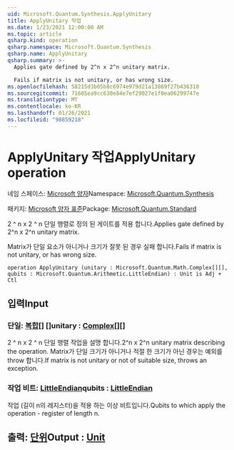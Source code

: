```yaml
---
uid: Microsoft.Quantum.Synthesis.ApplyUnitary
title: ApplyUnitary 작업
ms.date: 1/23/2021 12:00:00 AM
ms.topic: article
qsharp.kind: operation
qsharp.namespace: Microsoft.Quantum.Synthesis
qsharp.name: ApplyUnitary
qsharp.summary: >-
  Applies gate defined by 2^n x 2^n unitary matrix.

  Fails if matrix is not unitary, or has wrong size.
ms.openlocfilehash: 58215d3b05b8c6974e979d21a13869f27b436310
ms.sourcegitcommit: 71605ea9cc630e84e7ef29027e1f0ea06299747e
ms.translationtype: MT
ms.contentlocale: ko-KR
ms.lasthandoff: 01/26/2021
ms.locfileid: "98859218"
---
```

# <a name="applyunitary-operation"></a><span data-ttu-id="7455a-102">ApplyUnitary 작업</span><span class="sxs-lookup"><span data-stu-id="7455a-102">ApplyUnitary operation</span></span>

<span data-ttu-id="7455a-103">네임 스페이스: [Microsoft 양자](xref:Microsoft.Quantum.Synthesis)</span><span class="sxs-lookup"><span data-stu-id="7455a-103">Namespace: [Microsoft.Quantum.Synthesis](xref:Microsoft.Quantum.Synthesis)</span></span>

<span data-ttu-id="7455a-104">패키지: [Microsoft 양자 표준](https://nuget.org/packages/Microsoft.Quantum.Standard)</span><span class="sxs-lookup"><span data-stu-id="7455a-104">Package: [Microsoft.Quantum.Standard](https://nuget.org/packages/Microsoft.Quantum.Standard)</span></span>


<span data-ttu-id="7455a-105">2 ^ n x 2 ^ n 단일 행렬로 정의 된 게이트를 적용 합니다.</span><span class="sxs-lookup"><span data-stu-id="7455a-105">Applies gate defined by 2^n x 2^n unitary matrix.</span></span>

<span data-ttu-id="7455a-106">Matrix가 단일 요소가 아니거나 크기가 잘못 된 경우 실패 합니다.</span><span class="sxs-lookup"><span data-stu-id="7455a-106">Fails if matrix is not unitary, or has wrong size.</span></span>

```qsharp
operation ApplyUnitary (unitary : Microsoft.Quantum.Math.Complex[][], qubits : Microsoft.Quantum.Arithmetic.LittleEndian) : Unit is Adj + Ctl
```


## <a name="input"></a><span data-ttu-id="7455a-107">입력</span><span class="sxs-lookup"><span data-stu-id="7455a-107">Input</span></span>

### <a name="unitary--complex"></a><span data-ttu-id="7455a-108">단일: [복합](xref:Microsoft.Quantum.Math.Complex)[] []</span><span class="sxs-lookup"><span data-stu-id="7455a-108">unitary : [Complex](xref:Microsoft.Quantum.Math.Complex)[][]</span></span>

<span data-ttu-id="7455a-109">2 ^ n x 2 ^ n 단일 행렬 작업을 설명 합니다.</span><span class="sxs-lookup"><span data-stu-id="7455a-109">2^n x 2^n unitary matrix describing the operation.</span></span>
<span data-ttu-id="7455a-110">Matrix가 단일 크기가 아니거나 적절 한 크기가 아닌 경우는 예외를 throw 합니다.</span><span class="sxs-lookup"><span data-stu-id="7455a-110">If matrix is not unitary or not of suitable size, throws an exception.</span></span>


### <a name="qubits--littleendian"></a><span data-ttu-id="7455a-111">작업 비트: [LittleEndian](xref:Microsoft.Quantum.Arithmetic.LittleEndian)</span><span class="sxs-lookup"><span data-stu-id="7455a-111">qubits : [LittleEndian](xref:Microsoft.Quantum.Arithmetic.LittleEndian)</span></span>

<span data-ttu-id="7455a-112">작업 (길이 n의 레지스터)을 적용 하는 이상 비트입니다.</span><span class="sxs-lookup"><span data-stu-id="7455a-112">Qubits to which apply the operation - register of length n.</span></span>



## <a name="output--unit"></a><span data-ttu-id="7455a-113">출력: [단위](xref:microsoft.quantum.lang-ref.unit)</span><span class="sxs-lookup"><span data-stu-id="7455a-113">Output : [Unit](xref:microsoft.quantum.lang-ref.unit)</span></span>

